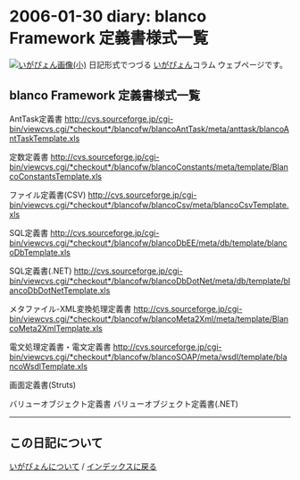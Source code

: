 2006-01-30 diary: blanco Framework 定義書様式一覧
=====================================================================================================
[![いがぴょん画像(小)](https://igapyon.github.io/diary/images/iga200306s.jpg "いがぴょん")](https://igapyon.github.io/diary/memo/memoigapyon.html) 日記形式でつづる [いがぴょん](https://igapyon.github.io/diary/memo/memoigapyon.html)コラム ウェブページです。

## blanco Framework 定義書様式一覧


AntTask定義書
http://cvs.sourceforge.jp/cgi-bin/viewcvs.cgi/*checkout*/blancofw/blancoAntTask/meta/anttask/blancoAntTaskTemplate.xls

定数定義書
http://cvs.sourceforge.jp/cgi-bin/viewcvs.cgi/*checkout*/blancofw/blancoConstants/meta/template/BlancoConstantsTemplate.xls

ファイル定義書(CSV)
http://cvs.sourceforge.jp/cgi-bin/viewcvs.cgi/*checkout*/blancofw/blancoCsv/meta/blancoCsvTemplate.xls

SQL定義書
http://cvs.sourceforge.jp/cgi-bin/viewcvs.cgi/*checkout*/blancofw/blancoDbEE/meta/db/template/blancoDbTemplate.xls

SQL定義書(.NET)
http://cvs.sourceforge.jp/cgi-bin/viewcvs.cgi/*checkout*/blancofw/blancoDbDotNet/meta/db/template/blancoDbDotNetTemplate.xls

メタファイル-XML変換処理定義書
http://cvs.sourceforge.jp/cgi-bin/viewcvs.cgi/*checkout*/blancofw/blancoMeta2Xml/meta/template/BlancoMeta2XmlTemplate.xls

電文処理定義書・電文定義書
http://cvs.sourceforge.jp/cgi-bin/viewcvs.cgi/*checkout*/blancofw/blancoSOAP/meta/wsdl/template/blancoWsdlTemplate.xls

画面定義書(Struts)

バリューオブジェクト定義書
バリューオブジェクト定義書(.NET)




----------------------------------------------------------------------------------------------------

## この日記について
[いがぴょんについて](http://www.igapyon.jp/igapyon/diary/memo/memoigapyon.html) / [インデックスに戻る](https://igapyon.github.io/diary/idxall.html)
